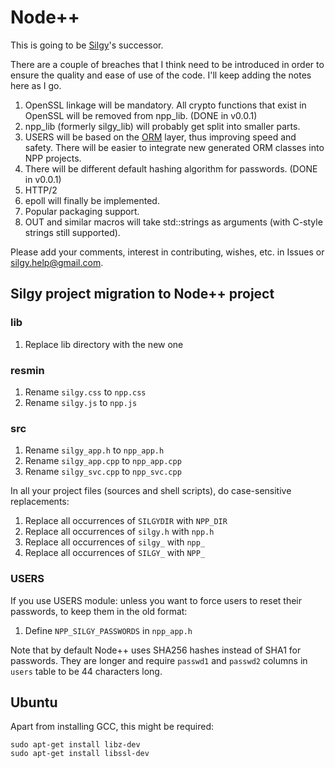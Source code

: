 # Node++

This is going to be [Silgy](https://github.com/silgy/silgy)'s successor.

There are a couple of breaches that I think need to be introduced in order to ensure the quality and ease of use of the code. I'll keep adding the notes here as I go.

1. OpenSSL linkage will be mandatory. All crypto functions that exist in OpenSSL will be removed from npp_lib. (DONE in v0.0.1)
1. npp_lib (formerly silgy_lib) will probably get split into smaller parts.
1. USERS will be based on the [ORM](https://silgy.org/mysqldaogen) layer, thus improving speed and safety. There will be easier to integrate new generated ORM classes into NPP projects.
1. There will be different default hashing algorithm for passwords. (DONE in v0.0.1)
1. HTTP/2
1. epoll will finally be implemented.
1. Popular packaging support.
1. OUT and similar macros will take std::strings as arguments (with C-style strings still supported).

Please add your comments, interest in contributing, wishes, etc. in Issues or silgy.help@gmail.com.


## Silgy project migration to Node++ project

### lib

1. Replace lib directory with the new one


### resmin

1. Rename `silgy.css` to `npp.css`
2. Rename `silgy.js` to `npp.js`


### src

1. Rename `silgy_app.h` to `npp_app.h`
2. Rename `silgy_app.cpp` to `npp_app.cpp`
3. Rename `silgy_svc.cpp` to `npp_svc.cpp`


In all your project files (sources and shell scripts), do case-sensitive replacements:

1. Replace all occurrences of `SILGYDIR` with `NPP_DIR`
2. Replace all occurrences of `silgy.h` with `npp.h`
3. Replace all occurrences of `silgy_` with `npp_`
4. Replace all occurrences of `SILGY_` with `NPP_`


### USERS

If you use USERS module: unless you want to force users to reset their passwords, to keep them in the old format:

1. Define `NPP_SILGY_PASSWORDS` in `npp_app.h`

Note that by default Node++ uses SHA256 hashes instead of SHA1 for passwords. They are longer and require `passwd1` and `passwd2` columns in `users` table to be 44 characters long.


## Ubuntu

Apart from installing GCC, this might be required:

```
sudo apt-get install libz-dev
sudo apt-get install libssl-dev
```
